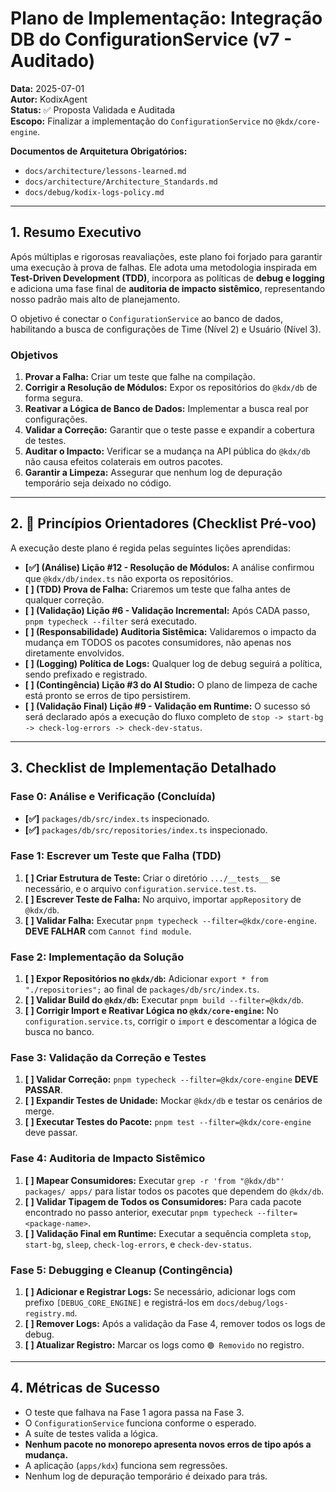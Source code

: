 # Plano de Implementação: Integração DB do ConfigurationService (v7 - Auditado)

**Data:** 2025-07-01  
**Autor:** KodixAgent  
**Status:** ✅ Proposta Validada e Auditada  
**Escopo:** Finalizar a implementação do `ConfigurationService` no `@kdx/core-engine`.

**Documentos de Arquitetura Obrigatórios:**

- `docs/architecture/lessons-learned.md`
- `docs/architecture/Architecture_Standards.md`
- `docs/debug/kodix-logs-policy.md`

---

## 1. Resumo Executivo

Após múltiplas e rigorosas reavaliações, este plano foi forjado para garantir uma execução à prova de falhas. Ele adota uma metodologia inspirada em **Test-Driven Development (TDD)**, incorpora as políticas de **debug e logging** e adiciona uma fase final de **auditoria de impacto sistêmico**, representando nosso padrão mais alto de planejamento.

O objetivo é conectar o `ConfigurationService` ao banco de dados, habilitando a busca de configurações de Time (Nível 2) e Usuário (Nível 3).

### Objetivos

1.  **Provar a Falha:** Criar um teste que falhe na compilação.
2.  **Corrigir a Resolução de Módulos:** Expor os repositórios do `@kdx/db` de forma segura.
3.  **Reativar a Lógica de Banco de Dados:** Implementar a busca real por configurações.
4.  **Validar a Correção:** Garantir que o teste passe e expandir a cobertura de testes.
5.  **Auditar o Impacto:** Verificar se a mudança na API pública do `@kdx/db` não causa efeitos colaterais em outros pacotes.
6.  **Garantir a Limpeza:** Assegurar que nenhum log de depuração temporário seja deixado no código.

---

## 2. 🚦 Princípios Orientadores (Checklist Pré-voo)

A execução deste plano é regida pelas seguintes lições aprendidas:

- **[✅] (Análise) Lição #12 - Resolução de Módulos:** A análise confirmou que `@kdx/db/index.ts` não exporta os repositórios.
- **[ ] (TDD) Prova de Falha:** Criaremos um teste que falha antes de qualquer correção.
- **[ ] (Validação) Lição #6 - Validação Incremental:** Após CADA passo, `pnpm typecheck --filter` será executado.
- **[ ] (Responsabilidade) Auditoria Sistêmica:** Validaremos o impacto da mudança em TODOS os pacotes consumidores, não apenas nos diretamente envolvidos.
- **[ ] (Logging) Política de Logs:** Qualquer log de debug seguirá a política, sendo prefixado e registrado.
- **[ ] (Contingência) Lição #3 do AI Studio:** O plano de limpeza de cache está pronto se erros de tipo persistirem.
- **[ ] (Validação Final) Lição #9 - Validação em Runtime:** O sucesso só será declarado após a execução do fluxo completo de `stop -> start-bg -> check-log-errors -> check-dev-status`.

---

## 3. Checklist de Implementação Detalhado

### **Fase 0: Análise e Verificação (Concluída)**

- **[✅]** `packages/db/src/index.ts` inspecionado.
- **[✅]** `packages/db/src/repositories/index.ts` inspecionado.

### **Fase 1: Escrever um Teste que Falha (TDD)**

1.  **[ ] Criar Estrutura de Teste:** Criar o diretório `.../__tests__` se necessário, e o arquivo `configuration.service.test.ts`.
2.  **[ ] Escrever Teste de Falha:** No arquivo, importar `appRepository` de `@kdx/db`.
3.  **[ ] Validar Falha:** Executar `pnpm typecheck --filter=@kdx/core-engine`. **DEVE FALHAR** com `Cannot find module`.

### **Fase 2: Implementação da Solução**

1.  **[ ] Expor Repositórios no `@kdx/db`:** Adicionar `export * from "./repositories";` ao final de `packages/db/src/index.ts`.
2.  **[ ] Validar Build do `@kdx/db`:** Executar `pnpm build --filter=@kdx/db`.
3.  **[ ] Corrigir Import e Reativar Lógica no `@kdx/core-engine`:** No `configuration.service.ts`, corrigir o `import` e descomentar a lógica de busca no banco.

### **Fase 3: Validação da Correção e Testes**

1.  **[ ] Validar Correção:** `pnpm typecheck --filter=@kdx/core-engine` **DEVE PASSAR**.
2.  **[ ] Expandir Testes de Unidade:** Mockar `@kdx/db` e testar os cenários de merge.
3.  **[ ] Executar Testes do Pacote:** `pnpm test --filter=@kdx/core-engine` deve passar.

### **Fase 4: Auditoria de Impacto Sistêmico**

1.  **[ ] Mapear Consumidores:** Executar `grep -r 'from "@kdx/db"' packages/ apps/` para listar todos os pacotes que dependem do `@kdx/db`.
2.  **[ ] Validar Tipagem de Todos os Consumidores:** Para cada pacote encontrado no passo anterior, executar `pnpm typecheck --filter=<package-name>`.
3.  **[ ] Validação Final em Runtime:** Executar a sequência completa `stop`, `start-bg`, `sleep`, `check-log-errors`, e `check-dev-status`.

### **Fase 5: Debugging e Cleanup (Contingência)**

1.  **[ ] Adicionar e Registrar Logs:** Se necessário, adicionar logs com prefixo `[DEBUG_CORE_ENGINE]` e registrá-los em `docs/debug/logs-registry.md`.
2.  **[ ] Remover Logs:** Após a validação da Fase 4, remover todos os logs de debug.
3.  **[ ] Atualizar Registro:** Marcar os logs como `🟢 Removido` no registro.

---

## 4. Métricas de Sucesso

- O teste que falhava na Fase 1 agora passa na Fase 3.
- O `ConfigurationService` funciona conforme o esperado.
- A suíte de testes valida a lógica.
- **Nenhum pacote no monorepo apresenta novos erros de tipo após a mudança.**
- A aplicação (`apps/kdx`) funciona sem regressões.
- Nenhum log de depuração temporário é deixado para trás.
